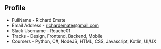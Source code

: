 ## Profile

* FullName - Richard Emate
* Email Address - richardemate@gmail.com
* Slack Username - Rouche01
* Tracks - Design, Frontend, Backend, Mobile
* Coursers - Python, C#, NodeJS, HTML, CSS, Javascript, Kotlin, UI/UX